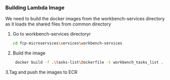 ### Building Lambda Image

We need to build the docker images from the workbench-services directory as it loads the shared files from common directory

1. Go to workbench-services directoryr
   ```sh
   cd fcp-microservices\services\workbench-services
   ```
2. Build the image
   ```sh
    docker build -f .\tasks-list\Dockerfile -t workbench_tasks_list .
   ```
3.Tag and push the images to ECR